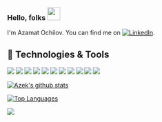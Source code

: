 ### Hello, folks <img src="https://raw.githubusercontent.com/MartinHeinz/MartinHeinz/master/wave.gif" width="30px">
I'm Azamat Ochilov. You can find me on [![LinkedIn][1]][1].

## 🔧 Technologies & Tools
![](https://img.shields.io/badge/Code-Java-informational?style=flat&logo=go&logoColor=white&color=2bbc8a)
![](https://img.shields.io/badge/Editor-IntelliJ_IDEA-informational?style=flat&logo=intellij-idea&logoColor=white&color=2bbc8a)
![](https://img.shields.io/badge/Code-Python-informational?style=flat&logo=python&logoColor=white&color=2bbc8a)
![](https://img.shields.io/badge/Code-JavaScript-informational?style=flat&logo=javascript&logoColor=white&color=2bbc8a)
![](https://img.shields.io/badge/Code-Vue-informational?style=flat&logo=vue.js&logoColor=white&color=2bbc8a)
![](https://img.shields.io/badge/Shell-Bash-informational?style=flat&logo=gnu-bash&logoColor=white&color=2bbc8a)
![](https://img.shields.io/badge/Tools-Docker-informational?style=flat&logo=docker&logoColor=white&color=2bbc8a)
![](https://img.shields.io/badge/Tools-Kubernetes-informational?style=flat&logo=kubernetes&logoColor=white&color=2bbc8a)
![](https://img.shields.io/badge/Cloud-Digital_Ocean-informational?style=flat&logo=digitalocean&logoColor=white&color=2bbc8a)
![](https://img.shields.io/badge/OS-Mac-informational?style=flat&logo=mac&logoColor=white&color=2bbc8a)
![](https://img.shields.io/badge/OS-Linux-informational?style=flat&logo=linux&logoColor=white&color=2bbc8a)

[![Azek's github stats](https://github-readme-stats.vercel.app/api?username=SudoAzek&count_private=true&show_icons=true&theme=chartreuse-dark)](https://github.com/SudoAzek/github-readme-stats&theme=gradient)

[![Top Languages](https://github-readme-stats.vercel.app/api/top-langs/?username=SudoAzek&layout=compact)](https://github.com/SudoAzek/github-readme-stats)

![](https://komarev.com/ghpvc/?username=SudoAzek&color=blueviolet)

[1]: https://www.linkedin.com/in/SudoAzek/
<!--
**SudoAzek/SudoAzek** is a ✨ _special_ ✨ repository because its `README.md` (this file) appears on your GitHub profile.

Here are some ideas to get you started:

- 🔭 I’m currently working on ...
- 🌱 I’m currently learning ...
- 👯 I’m looking to collaborate on ...
- 🤔 I’m looking for help with ...
- 💬 Ask me about ...
- 📫 How to reach me: ...
- 😄 Pronouns: ...
- ⚡ Fun fact: ...
-->
